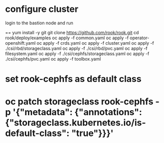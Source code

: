 # configure cluster

login to the bastion node and run

==
yum install -y git
git clone https://github.com/rook/rook.git
cd rook/deploy/examples
oc apply -f common.yaml
oc apply -f operator-openshift.yaml
oc apply -f crds.yaml
oc apply -f cluster.yaml
oc apply -f ./csi/rbd/storageclass.yaml
oc apply -f ./csi/rbd/pvc.yaml
oc apply -f filesystem.yaml
oc apply -f ./csi/cephfs/storageclass.yaml
oc apply -f ./csi/cephfs/pvc.yaml
oc apply -f toolbox.yaml
# set rook-cephfs as default class
oc patch storageclass rook-cephfs -p '{"metadata": {"annotations": {"storageclass.kubernetes.io/is-default-class": "true"}}}'
==

